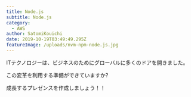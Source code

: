 ```yaml
---
title: Node.js
subtitle: Node.js
category:
  - AWS
author: SatomiKouichi
date: 2019-10-19T03:49:49.295Z
featureImage: /uploads/nvm-npm-node.js.jpg
---
```

ITテクノロジーは、ビジネスのためにグローバルに多くのドアを開きました。

この変革を利用する準備ができていますか?

成長するプレゼンスを作成しましょう！！
